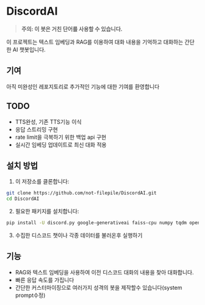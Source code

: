 # DiscordAI

> **주의: 이 봇은 거친 단어를 사용할 수 있습니다.**

이 프로젝트는 텍스트 임베딩과 RAG를 이용하여 대화 내용을 기억하고 대화하는 간단한 AI 챗봇입니다.


## 기여

아직 미완성인 레포지토리로 추가적인 기능에 대한 기여를 환영합니다

## TODO

- TTS완성, 기존 TTS기능 이식
- 응답 스트리밍 구현
- rate limit을 극복하기 위한 백업 api 구현
- 실시간 임베딩 업데이트로 최신 대화 적용

## 설치 방법

1. 이 저장소를 클론합니다:

```bash
git clone https://github.com/not-filepile/DiscordAI.git
cd DiscordAI
```

2. 필요한 패키지를 설치합니다:

```bash
pip install -U discord.py google-generativeai faiss-cpu numpy tqdm openai PyNaCl
```

3. 수집한 디스코드 챗이나 각종 데이터를 불러온후 실행하기
## 기능

- RAG와 텍스트 임베딩을 사용하여 이전 디스코드 대화의 내용을 찾아 대화합니다.
- 빠른 응답 속도를 가집니다
- 간단한 커스터마이징으로 여러가지 성격의 봇을 제작할수 있습니다(system prompt수정)
